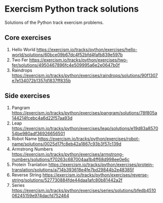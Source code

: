 # Exercism Python track solutions

Solutions of the Python track exercism problems.

## Core exercises
1. Hello World https://exercism.io/tracks/python/exercises/hello-world/solutions/60bce09b67dc4f52bfd4fafb839e597b
2. Two Fer https://exercism.io/tracks/python/exercises/two-fer/solutions/4950467896fc4e509995a6e2e0647b0f
3. Raindrops https://exercism.io/tracks/python/exercises/raindrops/solutions/90f1307e7e134072b1357d1837ff835b

## Side exercises
1. Pangram https://exercism.io/tracks/python/exercises/pangram/solutions/78f805a144214fcebc4a6d22f57aa93d
2. Leap https://exercism.io/tracks/python/exercises/leap/solutions/e19d83a857054be980adf36926656501
3. Robot Name https://exercism.io/tracks/python/exercises/robot-name/solutions/0025d17fc8eb42a1867c93b3f57c139d
4. Armstrong Numbers https://exercism.io/tracks/python/exercises/armstrong-numbers/solutions/f70263c687004aa1b4ff68d998ee0e6c
5. Protein Tranlation https://exercism.io/tracks/python/exercises/protein-translation/solutions/a714b393618e4fe7bd29844b2e48385f
6. Reverse String https://exercism.io/tracks/python/exercises/reverse-string/solutions/527730884fde44daa1afc80b81442a2f
7. Series https://exercism.io/tracks/python/exercises/series/solutions/bfedb451006245159e974dacfd752464